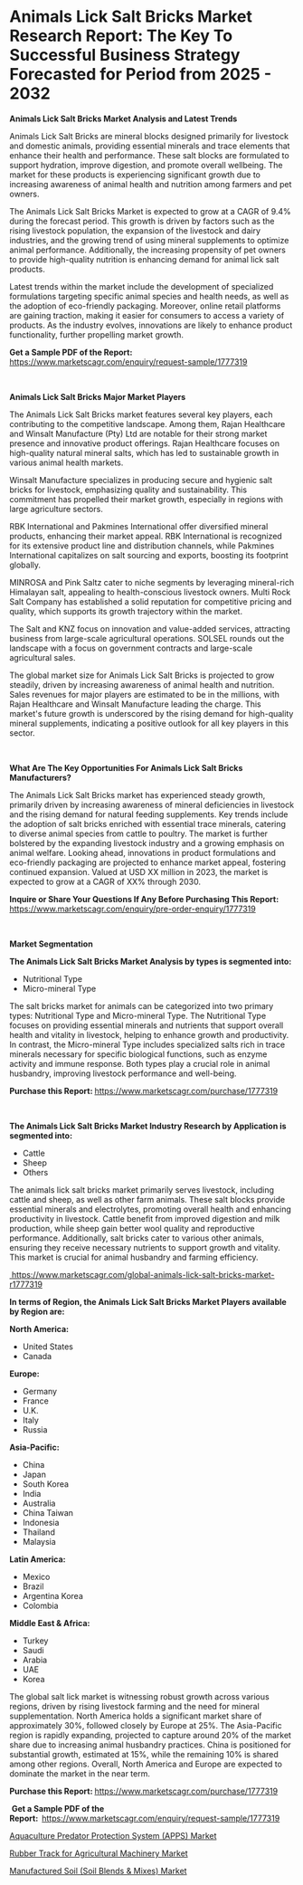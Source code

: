 <p><h1>Animals Lick Salt Bricks Market Research Report: The Key To Successful Business Strategy Forecasted for Period from 2025 - 2032</h1></p><p><strong>Animals Lick Salt Bricks Market Analysis and Latest Trends</strong></p>
<p><p>Animals Lick Salt Bricks are mineral blocks designed primarily for livestock and domestic animals, providing essential minerals and trace elements that enhance their health and performance. These salt blocks are formulated to support hydration, improve digestion, and promote overall wellbeing. The market for these products is experiencing significant growth due to increasing awareness of animal health and nutrition among farmers and pet owners.</p><p>The Animals Lick Salt Bricks Market is expected to grow at a CAGR of 9.4% during the forecast period. This growth is driven by factors such as the rising livestock population, the expansion of the livestock and dairy industries, and the growing trend of using mineral supplements to optimize animal performance. Additionally, the increasing propensity of pet owners to provide high-quality nutrition is enhancing demand for animal lick salt products.</p><p>Latest trends within the market include the development of specialized formulations targeting specific animal species and health needs, as well as the adoption of eco-friendly packaging. Moreover, online retail platforms are gaining traction, making it easier for consumers to access a variety of products. As the industry evolves, innovations are likely to enhance product functionality, further propelling market growth.</p></p>
<p><strong>Get a Sample PDF of the Report:&nbsp;</strong> <a href="https://www.marketscagr.com/enquiry/request-sample/1777319?utm_campaign=2031&utm_medium=2&utm_source=Github&utm_content=ia&utm_term=30032025&utm_id=animals-lick-salt-bricks">https://www.marketscagr.com/enquiry/request-sample/1777319</a></p>
<p>&nbsp;</p>
<p><strong>Animals Lick Salt Bricks Major Market Players</strong></p>
<p><p>The Animals Lick Salt Bricks market features several key players, each contributing to the competitive landscape. Among them, Rajan Healthcare and Winsalt Manufacture (Pty) Ltd are notable for their strong market presence and innovative product offerings. Rajan Healthcare focuses on high-quality natural mineral salts, which has led to sustainable growth in various animal health markets.</p><p>Winsalt Manufacture specializes in producing secure and hygienic salt bricks for livestock, emphasizing quality and sustainability. This commitment has propelled their market growth, especially in regions with large agriculture sectors.</p><p>RBK International and Pakmines International offer diversified mineral products, enhancing their market appeal. RBK International is recognized for its extensive product line and distribution channels, while Pakmines International capitalizes on salt sourcing and exports, boosting its footprint globally.</p><p>MINROSA and Pink Saltz cater to niche segments by leveraging mineral-rich Himalayan salt, appealing to health-conscious livestock owners. Multi Rock Salt Company has established a solid reputation for competitive pricing and quality, which supports its growth trajectory within the market.</p><p>The Salt and KNZ focus on innovation and value-added services, attracting business from large-scale agricultural operations. SOLSEL rounds out the landscape with a focus on government contracts and large-scale agricultural sales.</p><p>The global market size for Animals Lick Salt Bricks is projected to grow steadily, driven by increasing awareness of animal health and nutrition. Sales revenues for major players are estimated to be in the millions, with Rajan Healthcare and Winsalt Manufacture leading the charge. This market's future growth is underscored by the rising demand for high-quality mineral supplements, indicating a positive outlook for all key players in this sector.</p></p>
<p>&nbsp;</p>
<p><strong>What Are The Key Opportunities For Animals Lick Salt Bricks Manufacturers?</strong></p>
<p><p>The Animals Lick Salt Bricks market has experienced steady growth, primarily driven by increasing awareness of mineral deficiencies in livestock and the rising demand for natural feeding supplements. Key trends include the adoption of salt bricks enriched with essential trace minerals, catering to diverse animal species from cattle to poultry. The market is further bolstered by the expanding livestock industry and a growing emphasis on animal welfare. Looking ahead, innovations in product formulations and eco-friendly packaging are projected to enhance market appeal, fostering continued expansion. Valued at USD XX million in 2023, the market is expected to grow at a CAGR of XX% through 2030.</p></p>
<p><strong>Inquire or Share Your Questions If Any Before Purchasing This Report:</strong> <a href="https://www.marketscagr.com/enquiry/pre-order-enquiry/1777319?utm_campaign=2031&utm_medium=2&utm_source=Github&utm_content=ia&utm_term=30032025&utm_id=animals-lick-salt-bricks">https://www.marketscagr.com/enquiry/pre-order-enquiry/1777319</a></p>
<p>&nbsp;</p>
<p><strong>Market Segmentation</strong></p>
<p><strong>The Animals Lick Salt Bricks Market Analysis by types is segmented into:</strong></p>
<p><ul><li>Nutritional Type</li><li>Micro-mineral Type</li></ul></p>
<p><p>The salt bricks market for animals can be categorized into two primary types: Nutritional Type and Micro-mineral Type. The Nutritional Type focuses on providing essential minerals and nutrients that support overall health and vitality in livestock, helping to enhance growth and productivity. In contrast, the Micro-mineral Type includes specialized salts rich in trace minerals necessary for specific biological functions, such as enzyme activity and immune response. Both types play a crucial role in animal husbandry, improving livestock performance and well-being.</p></p>
<p><strong>Purchase this Report:&nbsp;</strong><a href="https://www.marketscagr.com/purchase/1777319?utm_campaign=2031&utm_medium=2&utm_source=Github&utm_content=ia&utm_term=30032025&utm_id=animals-lick-salt-bricks">https://www.marketscagr.com/purchase/1777319</a></p>
<p>&nbsp;</p>
<p><strong>The Animals Lick Salt Bricks Market Industry Research by Application is segmented into:</strong></p>
<p><ul><li>Cattle</li><li>Sheep</li><li>Others</li></ul></p>
<p><p>The animals lick salt bricks market primarily serves livestock, including cattle and sheep, as well as other farm animals. These salt blocks provide essential minerals and electrolytes, promoting overall health and enhancing productivity in livestock. Cattle benefit from improved digestion and milk production, while sheep gain better wool quality and reproductive performance. Additionally, salt bricks cater to various other animals, ensuring they receive necessary nutrients to support growth and vitality. This market is crucial for animal husbandry and farming efficiency.</p></p>
<p><a href="https://www.marketscagr.com/global-animals-lick-salt-bricks-market-r1777319?utm_campaign=2031&utm_medium=2&utm_source=Github&utm_content=ia&utm_term=30032025&utm_id=animals-lick-salt-bricks">&nbsp;https://www.marketscagr.com/global-animals-lick-salt-bricks-market-r1777319</a></p>
<p><strong>In terms of Region, the Animals Lick Salt Bricks Market Players available by Region are:</strong></p>
<p>
    <p> <strong> North America: </strong>
        <ul>
            <li>United States</li>
            <li>Canada</li>
        </ul>
        </p> 
    <p> <strong> Europe: </strong>
        <ul>
            <li>Germany</li>
            <li>France</li>
            <li>U.K.</li>
            <li>Italy</li>
            <li>Russia</li>
        </ul>
        </p> 
    <p> <strong> Asia-Pacific: </strong>
        <ul>
            <li>China</li>
            <li>Japan</li>
            <li>South Korea</li>
            <li>India</li>
            <li>Australia</li>
            <li>China Taiwan</li>
            <li>Indonesia</li>
            <li>Thailand</li>
            <li>Malaysia</li>
        </ul>
        </p> 
    <p> <strong> Latin America: </strong>
        <ul>
            <li>Mexico</li>
            <li>Brazil</li>
            <li>Argentina Korea</li>
            <li>Colombia</li>
        </ul>
        </p> 
    <p> <strong> Middle East & Africa: </strong>
        <ul>
            <li>Turkey</li>
            <li>Saudi</li>
            <li>Arabia</li>
            <li>UAE</li>
            <li>Korea</li>
        </ul>
    </p>
    </p>
<p><p>The global salt lick market is witnessing robust growth across various regions, driven by rising livestock farming and the need for mineral supplementation. North America holds a significant market share of approximately 30%, followed closely by Europe at 25%. The Asia-Pacific region is rapidly expanding, projected to capture around 20% of the market share due to increasing animal husbandry practices. China is positioned for substantial growth, estimated at 15%, while the remaining 10% is shared among other regions. Overall, North America and Europe are expected to dominate the market in the near term.</p></p>
<p><strong>Purchase this Report: </strong><a href="https://www.marketscagr.com/purchase/1777319?utm_campaign=2031&utm_medium=2&utm_source=Github&utm_content=ia&utm_term=30032025&utm_id=animals-lick-salt-bricks">https://www.marketscagr.com/purchase/1777319</a></p>
<p>&nbsp;<strong>Get a Sample PDF of the Report:&nbsp;&nbsp;</strong><a href="https://www.marketscagr.com/enquiry/request-sample/1777319?utm_campaign=2031&utm_medium=2&utm_source=Github&utm_content=ia&utm_term=30032025&utm_id=animals-lick-salt-bricks">https://www.marketscagr.com/enquiry/request-sample/1777319</a></p>
<p><strong></strong></p>
<p><p><a href="https://github.com/aloyoarmahvr/Market-Research-Report-List-1/blob/main/aquaculture-predator-protection-system-apps-market.md?utm_campaign=2031&utm_medium=2&utm_source=Github&utm_content=ia&utm_term=30032025&utm_id=animals-lick-salt-bricks">Aquaculture Predator Protection System (APPS) Market</a></p><p><a href="https://github.com/wileonie19657/Market-Research-Report-List-1/blob/main/rubber-track-for-agricultural-machinery-market.md?utm_campaign=2031&utm_medium=2&utm_source=Github&utm_content=ia&utm_term=30032025&utm_id=animals-lick-salt-bricks">Rubber Track for Agricultural Machinery Market</a></p><p><a href="https://github.com/PeterParrish5/Market-Research-Report-List-7/blob/main/manufactured-soil-soil-blends-mixes-market.md?utm_campaign=2031&utm_medium=2&utm_source=Github&utm_content=ia&utm_term=30032025&utm_id=animals-lick-salt-bricks">Manufactured Soil (Soil Blends & Mixes) Market</a></p></p>